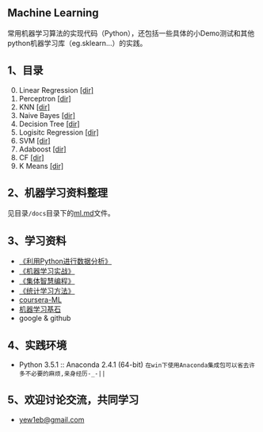 ﻿## Machine Learning
常用机器学习算法的实现代码（Python），还包括一些具体的小Demo测试和其他python机器学习库（eg.sklearn...）的实践。

## 1、目录
0. Linear Regression [[dir]](https://github.com/yew1eb/machine-learning/tree/master/logistic-regression)
1. Perceptron [[dir]](https://github.com/yew1eb/machine-learning/tree/master/perceptron)
2. KNN [[dir]](https://github.com/yew1eb/machine-learning/tree/master/KNN)
3. Naive Bayes [[dir]](https://github.com/yew1eb/machine-learning/tree/master/Naive-bayes)
4. Decision Tree [[dir]](https://github.com/yew1eb/machine-learning/tree/master/decision-tree)
5. Logisitc Regression [[dir]](https://github.com/yew1eb/machine-learning/tree/master/logistic-regression)
6. SVM [[dir]](https://github.com/yew1eb/machine-learning/tree/master/SVM)
7. Adaboost [[dir]](https://github.com/yew1eb/machine-learning/tree/master/Adaboost)
8. CF [[dir]](https://github.com/yew1eb/machine-learning/tree/master/CF)
9. K Means [[dir]](https://github.com/yew1eb/machine-learning/tree/master/K-Means)

## 2、机器学习资料整理
见目录`/docs`目录下的[ml.md](https://github.com/yew1eb/machine-learning/blob/master/docs/ml.md)文件。

## 3、学习资料
* [《利用Python进行数据分析》](http://book.douban.com/subject/25779298/)
* [《机器学习实战》](http://book.douban.com/subject/24703171/)
* [《集体智慧编程》](http://book.douban.com/subject/3288908/)
* [《统计学习方法》](http://book.douban.com/subject/10590856/)
* [ coursera-ML](https://www.coursera.org/learn/machine-learning)
* [ 机器学习基石](https://www.coursera.org/course/ntumlone)
* google & github

## 4、实践环境
* Python 3.5.1 :: Anaconda 2.4.1 (64-bit) `在win下使用Anaconda集成包可以省去许多不必要的麻烦,亲身经历-_-||`   

## 5、欢迎讨论交流，共同学习
* yew1eb@gmail.com
